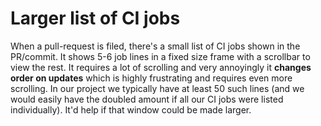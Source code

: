 # Larger list of CI jobs

When a pull-request is filed, there's a small list of CI jobs shown in the PR/commit. It shows 5-6 job lines in a fixed size frame with a scrollbar to view the rest. It requires a lot of scrolling and very annoyingly it **changes order on updates** which is highly frustrating and requires even more scrolling. In our project we typically have at least 50 such lines (and we would easily have the doubled amount if all our CI jobs were listed individually). It'd help if that window could be made larger.

